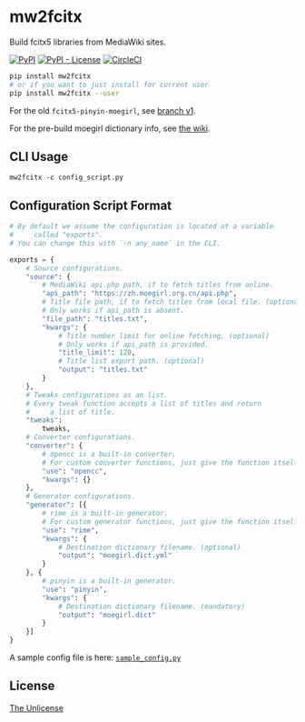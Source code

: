 # mw2fcitx

Build fcitx5 libraries from MediaWiki sites.

[![PyPI](https://img.shields.io/pypi/v/mw2fcitx)](https://pypi.org/project/mw2fcitx/)
[![PyPI - License](https://img.shields.io/pypi/l/mw2fcitx)](https://github.com/outloudvi/mw2fcitx/blob/master/LICENSE)
[![CircleCI](https://circleci.com/gh/outloudvi/mw2fcitx.svg?style=svg)](https://circleci.com/gh/outloudvi/mw2fcitx)

```sh
pip install mw2fcitx
# or if you want to just install for current user
pip install mw2fcitx --user
```

For the old `fcitx5-pinyin-moegirl`, see [branch v1](https://github.com/outloudvi/mw2fcitx/tree/v1).

For the pre-build moegirl dictionary info, see [the wiki](https://github.com/outloudvi/mw2fcitx/wiki/fcitx5-pinyin-moegirl).

## CLI Usage

```
mw2fcitx -c config_script.py
```

## Configuration Script Format

```python
# By default we assume the configuration is located at a variable
#     called "exports".
# You can change this with `-n any_name` in the CLI.

exports = {
    # Source configurations.
    "source": {
        # MediaWiki api.php path, if to fetch titles from online.
        "api_path": "https://zh.moegirl.org.cn/api.php",
        # Title file path, if to fetch titles from local file. (optional)
        # Only works if api_path is absent.
        "file_path": "titles.txt",
        "kwargs": {
            # Title number limit for online fetching. (optional)
            # Only works if api_path is provided.
            "title_limit": 120,
            # Title list export path. (optional)
            "output": "titles.txt"
        }
    },
    # Tweaks configurations as an list.
    # Every tweak function accepts a list of titles and return
    #     a list of title.
    "tweaks":
        tweaks,
    # Converter configurations.
    "converter": {
        # opencc is a built-in converter.
        # For custom converter functions, just give the function itself.
        "use": "opencc",
        "kwargs": {}
    },
    # Generator configurations.
    "generator": [{
        # rime is a built-in generator.
        # For custom generator functions, just give the function itself.
        "use": "rime",
        "kwargs": {
            # Destination dictionary filename. (optional)
            "output": "moegirl.dict.yml"
        }
    }, {
        # pinyin is a built-in generator.
        "use": "pinyin",
        "kwargs": {
            # Destination dictionary filename. (mandatory)
            "output": "moegirl.dict"
        }
    }]
}
```

A sample config file is here: [`sample_config.py`](https://github.com/outloudvi/mw2fcitx/blob/master/mw2fcitx/sample_config.py)

## License

[The Unlicense](https://github.com/outloudvi/mw2fcitx/blob/master/LICENSE)
